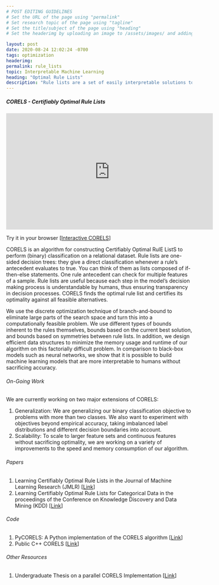 ```yaml
---
# POST EDITING GUIDELINES
# Set the URL of the page using "permalink"
# Set research topic of the page using "tagline"
# Set the title/subject of the page using "heading"
# Set the headerimg by uploading an image to /assets/images/ and adding the URL to "headerimg"

layout: post
date: 2020-08-24 12:02:24 -0700
tags: optimization
headerimg:
permalink: rule_lists
topic: Interpretable Machine Learning
heading: "Optimal Rule Lists"
description: "Rule lists are a set of easily interpretable solutions to classification tasks. We develop custom discrete optimization techniques to use these interpretable models while remaining competitive with common black box approaches."
---
```

<!-- Project Overview section -->
<div class="container-fluid bg-gray my-5 py-5">
    <div class="container pt-4">
        <h5>CORELS - Certifiably Optimal Rule Lists</h5>        
        <P><iframe width="560" height="315" src="https://www.youtube-nocookie.com/embed/ebJHnDLLTKA" frameborder="0" allow="accelerometer; autoplay; clipboard-write; encrypted-media; gyroscope; picture-in-picture" allowfullscreen></iframe></P>
        <P>Try it in your browser [<a href=" https://corels.eecs.harvard.edu">Interactive CORELS</a>]</P>
	<P>CORELS is an algorithm for constructing Certifiably Optimal RulE ListS to perform (binary) classification on a relational dataset. Rule lists are one-sided decision trees: they give a direct classification whenever a rule’s antecedent evaluates to true. You can think of them as lists composed of if-then-else statements. One rule antecedent can check for multiple features of a sample. Rule lists are useful because each step in the model’s decision making process is understandable by humans, thus ensuring transparency in decision processes. CORELS finds the optimal rule list and certifies its optimality against all feasible alternatives.</P>
        <P>We use the discrete optimization technique of branch-and-bound to eliminate large parts of the search space and turn this into a computationally feasible problem. We use different types of bounds inherent to the rules themselves, bounds based on the current best solution, and bounds based on symmetries between rule lists. In addition, we design efficient data structures to minimize the memory usage and runtime of our algorithm on this factorially difficult problem. In comparison to black-box models such as neural networks, we show that it is possible to build machine learning models that are more interpretable to humans without sacrificing accuracy.</P>
    </div>
</div>
<!-- /Project Overview section -->
<!-- Project Details and Additional Info -->
<div class="container">
    <h6>On-Going Work</h6>
        <P>We are currently working on two major extensions of CORELS:</P>
        <ol>
            <li>Generalization: We are generalizing our binary classification objective to problems with more than two classes. We also want to experiment with objectives beyond empirical accuracy, taking imbalanced label distributions and different decision boundaries into account.</li>
            <li>Scalability: To scale to larger feature sets and continuous features without sacrificing optimality, we are working on a variety of improvements to the speed and memory consumption of our algorithm.</li>
        </ol>
    <h6>Papers</h6>
        <ol>
            <li>Learning Certifiably Optimal Rule Lists in the Journal of Machine Learning Research (JMLR) [<a href="https://www.seltzer.com/assets/publications/Learning-Certifiably-Optimal-Rule-Lists.pdf">Link</a>]</li>
            <li>Learning Certifiably Optimal Rule Lists for Categorical Data in the proceedings of the  Conference on Knowledge Discovery and Data Mining (KDD) [<a href="https://www.kdd.org/kdd2017/papers/view/learning-certifiably-optimal-rule-lists-for-categorical-data">Link</a>]</li>
        </ol>
    <h6>Code</h6>
        <ol>
            <li>PyCORELS: A Python implementation of the CORELS algorithm [<a href="https://pycorels.readthedocs.io/en/latest/CorelsClassifier.html">Link</a>]</li>
            <li>Public C++ CORELS [<a href="https://github.com/corels/corels">Link</a>]</li>
        </ol>
    <h6>Other Resources</h6>
        <ol>
            <li>Undergraduate Thesis on a parallel CORELS Implementation [<a href="https://corels.eecs.harvard.edu/corels/Larus-Stone_thesis.pdf">Link</a>]</li>
        </ol>
</div>
<!-- /Project Details and Additional Info -->
